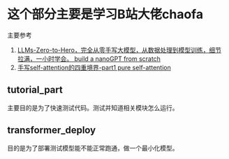# 这个部分主要是学习B站大佬chaofa

主要参考
1. [LLMs-Zero-to-Hero，完全从零手写大模型，从数据处理到模型训练，细节拉满，一小时学会。 build a nanoGPT from scratch](https://www.bilibili.com/video/BV1qWwke5E3K/?share_source=copy_web&vd_source=d1a57027b2655bfb6dc177f8a435b353)
2. [手写self-attention的四重境界-part1 pure self-attention](https://www.bilibili.com/video/BV19YbFeHETz/?share_source=copy_web&vd_source=d1a57027b2655bfb6dc177f8a435b353)

## tutorial_part

主要目的是为了快速测试代码。测试并知道相关模块怎么运行。

## transformer_deploy

目的是为了部署测试模型能不能正常跑通，做一个最小化模型。
